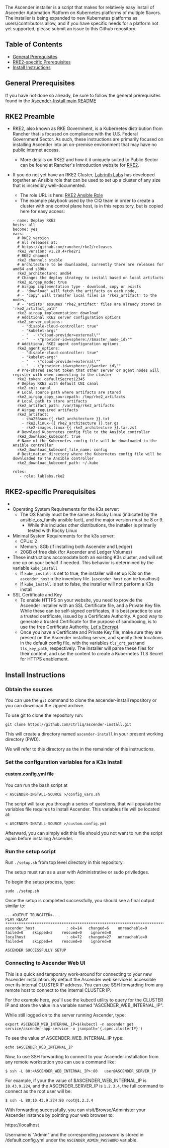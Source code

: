 The Ascender installer is a script that makes for relatively easy
install of Ascender Automation Platform on Kubernetes platforms of
multiple flavors. The installer is being expanded to new Kubernetes
platforms as users/contributors allow, and if you have specific needs
for a platform not yet supported, please submit an issue to this
Github repository.

## Table of Contents

- [General Prerequisites](#general-prerequisites)
- [RKE2-specific Prerequisites](#rke2-specific-prerequisites)
- [Install Instructions](#install-instructions)

## General Prerequisites

If you have not done so already, be sure to follow the general
prerequisites found in the [Ascender-Install main
README](../../README.md#general-prerequisites)

## RKE2 Preamble

- RKE2, also known as RKE Government, is a Kubernetes distribution from Rancher that is focused on compliance with the U.S. Federal Government Sector. As such, these instructions are primarily focused on installing Ascender into an on-premise environment that may have no public internet access.
  - More details on RKE2 and how it it uniquely suited to Public Sector can be found at Rancher's Introduction website for [RKE2](https://docs.rke2.io/).
- If you do not yet have an RKE2 Cluster, [Labrinth Labs](https://lablabs.io/) has developed together an Ansible role that can be used to set up a cluster of any size that is incredibly well-documented. 
  - The role URL is here: [RKE2 Ansible Role](https://github.com/lablabs/ansible-role-rke2)
  - The example playbook used by the CIQ team in order to create a cluster with one control plane host, is in this repository, but is copied here for easy access:

  ```
  - name: Deploy RKE2
  hosts: all
  become: yes
  vars:
    # RKE2 version
    # All releases at:
    # https://github.com/rancher/rke2/releases
    rke2_version: v1.28.4+rke2r1
    # RKE2 channel
    rke2_channel: stable
    # Architecture to be downloaded, currently there are releases for amd64 and s390x
    rke2_architecture: amd64
    # Changes the deploy strategy to install based on local artifacts
    rke2_airgap_mode: true
    # Airgap implementation type - download, copy or exists
    # - 'download' will fetch the artifacts on each node,
    # - 'copy' will transfer local files in 'rke2_artifact' to the nodes,
    # - 'exists' assumes 'rke2_artifact' files are already stored in 'rke2_artifact_path'
    rke2_airgap_implementation: download
    # Additional RKE2 server configuration options
    rke2_server_options:
      - "disable-cloud-controller: true"
      - "kubelet-arg:"  
      - "  - \"cloud-provider=external\""
      - "  - \"provider-id=vsphere://$master_node_id\""
    # Additional RKE2 agent configuration options
    rke2_agent_options:
      - "disable-cloud-controller: true"
      - "kubelet-arg:"
      - "  - \"cloud-provider=external\""
      - "  - \"provider-id=vsphere://$worker_id\""
    # Pre-shared secret token that other server or agent nodes will register with when connecting to the cluster
    rke2_token: defaultSecret12345
    # Deploy RKE2 with default CNI canal
    rke2_cni: canal
    # Local source path where artifacts are stored
    rke2_airgap_copy_sourcepath: /tmp/rke2_artifacts
    # Local path to store artifacts
    rke2_artifact_path: /var/tmp/rke2_artifacts
    # Airgap required artifacts
    rke2_artifact: 
      - sha256sum-{{ rke2_architecture }}.txt
      - rke2.linux-{{ rke2_architecture }}.tar.gz
      - rke2-images.linux-{{ rke2_architecture }}.tar.zst
    # Download Kubernetes config file to the Ansible controller
    rke2_download_kubeconf: true
    # Name of the Kubernetes config file will be downloaded to the Ansible controller
    rke2_download_kubeconf_file_name: config
    # Destination directory where the Kubernetes config file will be downloaded to the Ansible controller
    rke2_download_kubeconf_path: ~/.kube
    
  roles:
     - role: lablabs.rke2
  ```

## RKE2-specific Prerequisites

- 
- Operating System Requirements for the k3s server:
  - The OS Family must be the same as Rocky Linux (indicated by the ansible_os_family ansible fact), and the major version must be 8 or 9.
    - While this includes other distributions, the installer is primarily tested with Rocky Linux
- Minimal System Requirements for the k3s server:
  - CPUs: 2
  - Memory: 8Gb (if installing both Ascender and Ledger)
  - 20GB of free disk (for Ascender and Ledger Volumes)
- These instructions accomodate both an existing K3s cluster, and will
  set one up on your behalf if needed. This behavior is determined by
  the variable `kube_install`
  - If `kube_install` is set to true, the installer will set up K3s on
    the `ascender_host`in the inventory file. (`ascender_host` can be
    localhost)
  - If `kube_install` is set to false, the installer will not perform
    a K3s install
- SSL Certificate and Key
  - To enable HTTPS on your website, you need to provide the Ascender
    installer with an SSL Certificate file, and a Private Key
    file. While these can be self-signed certificates, it is best
    practice to use a trusted certificate, issued by a Certificate
    Authority. A good way to generate a trusted Certificate for the
    purpose of sandboxing, is to use the free Certificate Authority,
    [Let's Encrypt](https://letsencrypt.org/getting-started/).
  - Once you have a Certificate and Private Key file, make sure they
    are present on the Ascender installing server, and specify their
    locations in the default config file, with the variables
    `tls_crt_path`and `tls_key_path`, respectively. The installer will
    parse these files for their content, and use the content to create
    a Kubernetes TLS Secret for HTTPS enablement.

## Install Instructions

### Obtain the sources

You can use the `git` command to clone the ascender-install repository or you can download the zipped archive. 

To use git to clone the repository run:

```
git clone https://github.com/ctrliq/ascender-install.git
```
This will create a directory named `ascender-install` in your present working directory (PWD).

We will refer to this directory as the <ASCENDER-INSTALL-SOURCE> in the remainder of this instructions.

### Set the configuration variables for a K3s Install

#### custom.config.yml file

You can run the bash script at 

```
< ASCENDER-INSTALL-SOURCE >/config_vars.sh
```

The script will take you through a series of questions, that will populate the variables file requires to install Ascender. This variables file will be located at:

```
< ASCENDER-INSTALL-SOURCE >/custom.config.yml
```

Afterward, you can simply edit this file should you not want to run the script again before installing Ascender.

### Run the setup script

Run `./setup.sh` from top level directory in this repository.

The setup must run as a user with Administrative or sudo priviledges.  

To begin the setup process, type:

```
sudo ./setup.sh
```

Once the setup is completed successfully, you should see a final output similar to:

```
...<OUTPUT TRUNCATED>...
PLAY RECAP *************************************************************************************************************************
ascender_host              : ok=14   changed=6    unreachable=0    failed=0    skipped=2    rescued=0    ignored=0
localhost                  : ok=72   changed=27   unreachable=0    failed=0    skipped=4    rescued=0    ignored=0

ASCENDER SUCCESSFULLY SETUP
```


### Connecting to Ascender Web UI

This is a quick and temporary work-around for connecting to your new Ascender installation. 
By default the Ascender web service is accessible over its internal CLUSTER IP address. 
You can use SSH forwarding from any remote host to connect to the internal CLUSTER IP.

For the example here, you'll use the kubectl utility to query for the CLUSTER IP and store the value in a variable named "ASCENDER_WEB_INTERNAL_IP". 

While still logged on to the server running Ascender, type:

```
export ASCENDER_WEB_INTERNAL_IP=$(kubectl -n ascender get service/ascender-app-service -o jsonpath='{.spec.clusterIP}')
```

To see the value of ASCENDER_WEB_INTERNAL_IP type:

```
echo $ASCENDER_WEB_INTERNAL_IP
```

Now, to use SSH forwarding to connect to your Ascender installation from any remote workstation you can use a command like:

```
$ ssh -L 80:<ASCENDER_WEB_INTERNAL_IP>:80   user@ASCENDER_SERVER_IP
```

For example, if your the value of $ASCENDER_WEB_INTERNAL_IP is `10.43.9.224`, and the ASCENDER_SERVER_IP is `1.2.3.4`, the full command to connect as the root user will be:

```
$ ssh -L 80:10.43.9.224:80 root@1.2.3.4
```

With forwarding successfully, you can visit/Browse/Administer your Ascender instance by pointing your web browser to:

https://localhost


Username is "Admin" and the corresponding password is stored in <ASCENDER-INSTALL-SOURCE>/default.config.yml under the `ASCENDER_ADMIN_PASSWORD` variable.


